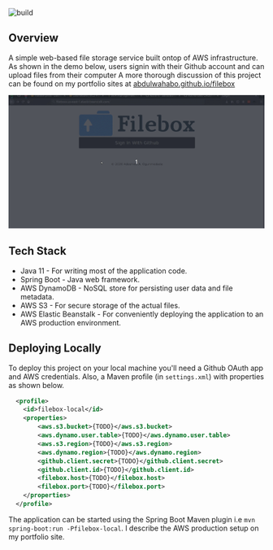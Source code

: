 ![build](https://github.com/abdulwahabO/filebox/workflows/build/badge.svg)

## Overview

A simple web-based file storage service built ontop of AWS infrastructure. As shown in the demo below, users signin
 with their Github account and can upload files from their computer A more thorough discussion of this project can be
  found on my portfolio sites at [abdulwahabo.github.io/filebox](https://abdulwahabo.github.io/filebox) 
  
![](filebox-demo.gif)

## Tech Stack

* Java 11 - For writing most of the application code.
* Spring Boot - Java web framework.
* AWS DynamoDB - NoSQL store for persisting user data and file metadata.
* AWS S3 - For secure storage of the actual files.
* AWS Elastic Beanstalk - For conveniently deploying the application to an AWS production environment.

## Deploying Locally

To deploy this project on your local machine you'll need a Github OAuth app and AWS credentials. Also, a Maven
 profile (in `settings.xml`) with properties as shown below. 
 
```xml
  <profile>
	<id>filebox-local</id>
	<properties>
		<aws.s3.bucket>{TODO}</aws.s3.bucket>
		<aws.dynamo.user.table>{TODO}</aws.dynamo.user.table>
		<aws.s3.region>{TODO}</aws.s3.region>
		<aws.dynamo.region>{TODO}</aws.dynamo.region>
		<github.client.secret>{TODO}</github.client.secret>
		<github.client.id>{TODO}</github.client.id>
		<filebox.host>{TODO}</filebox.host>
		<filebox.port>{TODO}</filebox.port>	
	</properties>
  </profile>
```

The application can be started using the Spring Boot Maven plugin i.e `mvn spring-boot:run -Pfilebox-local`. I
 describe the AWS production setup on my portfolio site.
 